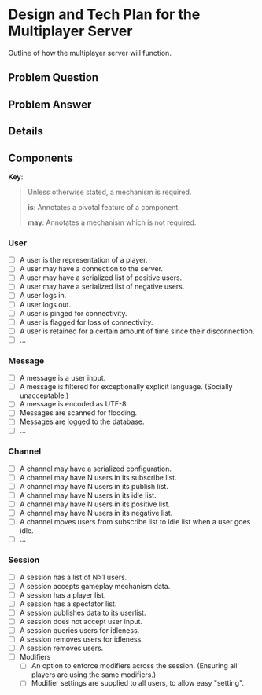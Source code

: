# Design and Tech Plan for the Multiplayer Server

Outline of how the multiplayer server will function.

## Problem Question

## Problem Answer

## Details

## Components

**Key**:

> Unless otherwise stated, a mechanism is required.
>
> **is**: Annotates a pivotal feature of a component.
>
> **may**: Annotates a mechanism which is not required.

### User

- [ ] A user is the representation of a player.
- [ ] A user may have a connection to the server.
- [ ] A user may have a serialized list of positive users.
- [ ] A user may have a serialized list of negative users.
- [ ] A user logs in.
- [ ] A user logs out.
- [ ] A user is pinged for connectivity.
- [ ] A user is flagged for loss of connectivity.
- [ ] A user is retained for a certain amount of time since their disconnection.
- [ ] ...

### Message

- [ ] A message is a user input.
- [ ] A message is filtered for exceptionally explicit language. (Socially unacceptable.)
- [ ] A message is encoded as UTF-8.
- [ ] Messages are scanned for flooding.
- [ ] Messages are logged to the database.
- [ ] ...

### Channel

- [ ] A channel may have a serialized configuration.
- [ ] A channel may have N users in its subscribe list.
- [ ] A channel may have N users in its publish list.
- [ ] A channel may have N users in its idle list.
- [ ] A channel may have N users in its positive list.
- [ ] A channel may have N users in its negative list.
- [ ] A channel moves users from subscribe list to idle list when a user goes idle.
- [ ] ...

### Session

- [ ] A session has a list of N>1 users.
- [ ] A session accepts gameplay mechanism data.
- [ ] A session has a player list.
- [ ] A session has a spectator list.
- [ ] A session publishes data to its userlist.
- [ ] A session does not accept user input.
- [ ] A session queries users for idleness.
- [ ] A session removes users for idleness.
- [ ] A session removes users.
- [ ] Modifiers
  - [ ] An option to enforce modifiers across the session. (Ensuring all players are using the same modifiers.)
  - [ ] Modifier settings are supplied to all users, to allow easy "setting".
